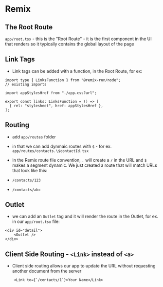 # Remix

## The Root Route
`app/root.tsx` - this is the "Root Route"
    - it is the first component in the UI that renders so it typically contains the global layout of the page

## Link Tags
- Link tags can be added with a function, in the Root Route, for ex:
```tsx
import type { LinksFunction } from "@remix-run/node";
// existing imports

import appStylesHref from "./app.css?url";

export const links: LinksFunction = () => [
  { rel: "stylesheet", href: appStylesHref },
];
```

## Routing
- add `app/routes` folder
- in that we can add dynmaic routes with `$` - for ex. `app/routes/contacts.\$contactId.tsx`
- In the Remix route file convention, `.` will create a `/` in the URL and `$` makes a segment dynamic. We just created a route that will match URLs that look like this:

- `/contacts/123`
- `/contacts/abc`

## Outlet
- we can add an `Outlet` tag and it will render the route in the Outlet, for ex. in our `app/root.tsx` file:
```tsx
<div id="detail">
    <Outlet />
</div>
```

## Client Side Routing - `<Link>` instead of `<a>`
- Client side routing allows our app to update the URL without requesting another document from the server
```tsx
    <Link to={`/contacts/1`}>Your Name</Link>
```


